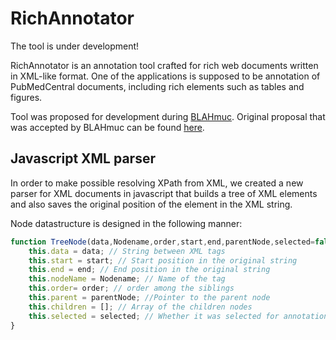 # RichAnnotator

The tool is under development!

RichAnnotator is an annotation tool crafted for rich web documents written in XML-like format. One of the applications is supposed to be annotation of PubMedCentral documents,
including rich elements such as tables and figures.

Tool was proposed for development during [BLAHmuc](http://blahmuc.linkedannotation.org/). Original proposal that was accepted by BLAHmuc can be found [here](https://gist.github.com/nikolamilosevic86/c94382d4b52705e9ae75dab0eda6381e).

## Javascript XML parser

In order to make possible resolving XPath from XML, we created a new parser for XML documents in javascript that builds a tree of XML elements and also saves the 
original position of the element in the XML string.

Node datastructure is designed in the following manner: 

```javascript
function TreeNode(data,Nodename,order,start,end,parentNode,selected=false){
	this.data = data; // String between XML tags
	this.start = start; // Start position in the original string
	this.end = end; // End position in the original string
	this.nodeName = Nodename; // Name of the tag
	this.order= order; // order among the siblings
	this.parent = parentNode; //Pointer to the parent node
	this.children = []; // Array of the children nodes
	this.selected = selected; // Whether it was selected for annotation
}
```